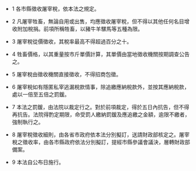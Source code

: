 * 1 各市縣徵收屠宰稅，依本法之規定。

* 2 凡屠宰牲畜，無論自用或出售，均應徵收屠宰稅，但不得以其他任何名目增收附加稅捐。前項所稱牲畜，以豬牛羊騾馬等五種為限。

* 3 屠宰稅從價徵收，其稅率最高不得超過百分之十。

* 4 牲畜價格，以其重量按市斤單價計算，其單價由當地徵收機關按期調查公告之。

* 5 屠宰稅由徵收機關直接徵收，不得招商包徵。

* 6 屠宰稅如有隱匿私宰逃漏稅款情事，除追繳應納稅款外，並按其應納稅款，處以一倍至五倍之罰鍰。

* 7 本法之罰鍰，由法院以裁定行之。對於前項裁定，得於五日內抗告，但不得再抗告。法院得酌定期限，命受罰人繳納罰鍰及應追繳之金額，逾限不繳者，強制執行之。

* 8 屠宰稅徵收細則，由各省市政府依本法分別擬訂，送請財政部核定之。屠宰稅之徵收率，由各市縣政府依法分別擬訂，提經市縣參議會議決，層轉財政部備案。

* 9 本法自公布日施行。

